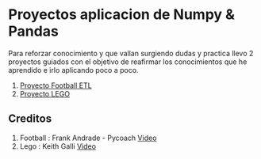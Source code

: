 # Proyectos aplicacion de Numpy & Pandas

Para reforzar conocimiento y que vallan surgiendo dudas y practica llevo 2 proyectos guiados con el objetivo de reafirmar los conocimientos que he aprendido e irlo aplicando poco a poco.

1. [Proyecto Football ETL](./Football_ETL/sp-tutorial.ipynb)
2. [Proyecto LEGO](./LEGO/main.ipynb)

## Creditos

1. Football : Frank Andrade - Pycoach [Video](https://www.youtube.com/watch?v=rZdbvM-ea8g)
2. Lego : Keith Galli [Video](https://www.youtube.com/watch?v=BzQDi4D0B_M)
